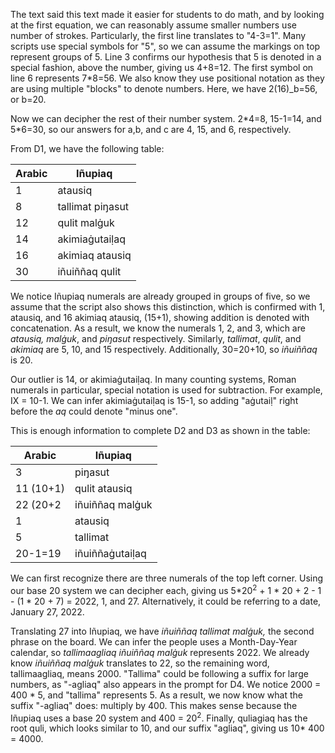The text said this text made it easier for students to do math, and by looking at the first equation, we can reasonably assume smaller numbers use number of strokes. Particularly, the first line translates to "4-3=1".
Many scripts use special symbols for "5", so we can assume the markings on top represent groups of 5.
Line 3 confirms our hypothesis that 5 is denoted in a special fashion, above the number, giving us 4+8=12.
The first symbol on line 6 represents 7\*8=56. We also know they use positional notation as they are using multiple "blocks" to denote numbers. Here, we have 2(16)_b=56, or b=20.

Now we can decipher the rest of their number system. 2\*4=8, 15-1=14, and 5\*6=30, so our answers for a,b, and c are 4, 15, and 6, respectively.

From D1, we have the following table:

| Arabic | Iñupiaq |
| - | - |
| 1 | atausiq |
| 8 | tallimat piŋasut |
| 12 | qulit malġuk |
| 14 | akimiaġutaiḷaq |
| 16 | akimiaq atausiq |
| 30 | iñuiññaq qulit |

We notice Iñupiaq numerals are already grouped in groups of five, so we assume that the script also shows this distinction, which is confirmed with 1, atausiq, and 16 akimiaq atausiq, (15+1), showing addition is denoted with concatenation. As a result, we know the numerals 1, 2, and 3, which are *atausiq, malġuk*, and *piŋasut* respectively. Similarly, *tallimat*, *qulit*, and *akimiaq* are 5, 10, and 15 respectively. Additionally, 30=20+10, so *iñuiññaq* is 20.

Our outlier is 14, or akimiaġutaiḷaq. In many counting systems, Roman numerals in particular, special notation is used for subtraction. For example, IX = 10-1. We can infer akimiaġutaiḷaq is 15-1, so adding "aġutaiḷ" right before the *aq* could denote "minus one".

This is enough information to complete D2 and D3 as shown in the table:

| Arabic | Iñupiaq |
| - | - |
| 3 | piŋasut |
| 11 (10+1) | qulit atausiq |
| 22 (20+2 | iñuiññaq malġuk |
| 1 | atausiq |
| 5 | tallimat |
| 20-1=19 | iñuiññaġutaiḷaq |

We can first recognize there are three numerals of the top left corner. Using our base 20 system we can decipher each, giving us  5\*20<sup>2</sup> + 1 \* 20 + 2 - 1 - (1 \* 20 + 7) = 2022, 1, and 27. Alternatively, it could be referring to a date, January 27, 2022.

Translating 27 into Iñupiaq, we have *iñuiññaq tallimat malġuk,* the second phrase on the board. We can infer the people uses a Month-Day-Year calendar, so *tallimaagliaq iñuiññaq malġuk* represents 2022. We already know *iñuiññaq malġuk* translates to 22, so the remaining word, tallimaagliaq, means 2000. "Tallima" could be following a suffix for large numbers, as "-agliaq" also appears in the prompt for D4. We notice 2000 = 400 * 5, and "tallima" represents 5. As a result, we now know what the suffix "-agliaq" does: multiply by 400. This makes sense because the Iñupiaq uses a base 20 system and 400 = 20<sup>2</sup>. Finally, quliagiaq has the root quli, which looks similar to 10, and our suffix "agliaq", giving us 10\* 400 = 4000.
